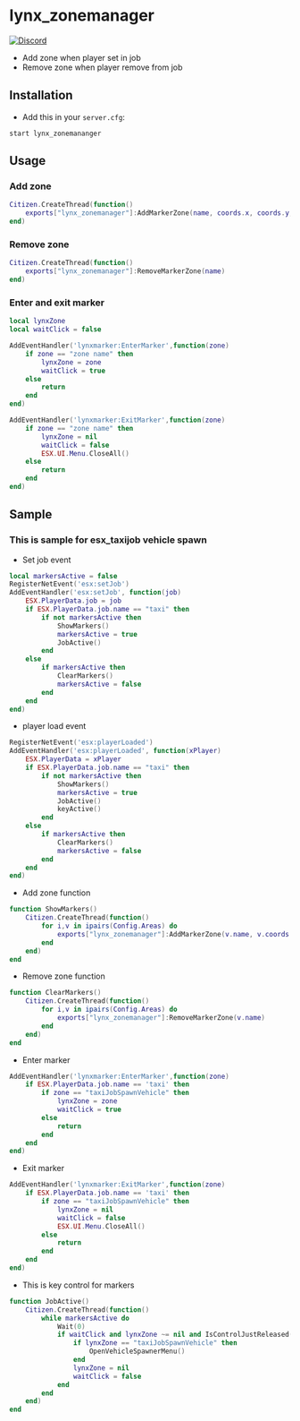 # lynx_zonemanager

[![Discord](https://img.shields.io/badge/Discord-Amir__Lynx%239439-orange)](Amir_Lynx#9439)

- Add zone when player set in job
- Remove zone when player remove from job
 

## Installation
- Add this in your `server.cfg`:

```
start lynx_zonemananger
```

## Usage

### Add zone
```lua
Citizen.CreateThread(function()
	exports["lynx_zonemanager"]:AddMarkerZone(name, coords.x, coords.y, coords.z, size.x, size.y, size.z, blip)
end)
```

### Remove zone
```lua
Citizen.CreateThread(function()
	exports["lynx_zonemanager"]:RemoveMarkerZone(name)
end)
```

### Enter and exit marker
```lua
local lynxZone 
local waitClick = false
```

```lua
AddEventHandler('lynxmarker:EnterMarker',function(zone)
	if zone == "zone name" then
		lynxZone = zone
		waitClick = true
	else
		return
	end
end)
```

```lua
AddEventHandler('lynxmarker:ExitMarker',function(zone)
	if zone == "zone name" then
		lynxZone = nil
		waitClick = false
		ESX.UI.Menu.CloseAll()
	else
		return
	end
end)
```


## Sample
### This is sample for esx_taxijob vehicle spawn


- Set job event

```lua
local markersActive = false
RegisterNetEvent('esx:setJob')
AddEventHandler('esx:setJob', function(job)
	ESX.PlayerData.job = job
	if ESX.PlayerData.job.name == "taxi" then
		if not markersActive then
			ShowMarkers()
			markersActive = true
			JobActive()
		end
	else
		if markersActive then
			ClearMarkers()
			markersActive = false
		end
	end
end)
```

- player load event

```lua
RegisterNetEvent('esx:playerLoaded')
AddEventHandler('esx:playerLoaded', function(xPlayer)
	ESX.PlayerData = xPlayer
	if ESX.PlayerData.job.name == "taxi" then
		if not markersActive then
			ShowMarkers()
			markersActive = true
			JobActive()
			keyActive()
		end
	else
		if markersActive then
			ClearMarkers()
			markersActive = false
		end
	end
end)
```

- Add zone function

```lua
function ShowMarkers()
	Citizen.CreateThread(function()
		for i,v in ipairs(Config.Areas) do
			exports["lynx_zonemanager"]:AddMarkerZone(v.name, v.coords.x, v.coords.y, v.coords.z, v.size.x, v.size.y, v.size.z, v.blip)
		end
	end)
end
```

- Remove zone function

```lua
function ClearMarkers()
	Citizen.CreateThread(function()
		for i,v in ipairs(Config.Areas) do
			exports["lynx_zonemanager"]:RemoveMarkerZone(v.name)
		end
	end)
end
```

- Enter marker

```lua
AddEventHandler('lynxmarker:EnterMarker',function(zone)
	if ESX.PlayerData.job.name == 'taxi' then
		if zone == "taxiJobSpawnVehicle" then
			lynxZone = zone
			waitClick = true
		else
			return
		end
	end
end)
```

- Exit marker

```lua
AddEventHandler('lynxmarker:ExitMarker',function(zone)
	if ESX.PlayerData.job.name == 'taxi' then
		if zone == "taxiJobSpawnVehicle" then
			lynxZone = nil
			waitClick = false
			ESX.UI.Menu.CloseAll()
		else
			return
		end
	end
end)
```

- This is key control for markers

```lua
function JobActive()
	Citizen.CreateThread(function()
		while markersActive do 
			Wait(0)
			if waitClick and lynxZone ~= nil and IsControlJustReleased(0, 38) then -- E key press
				if lynxZone == "taxiJobSpawnVehicle" then
					OpenVehicleSpawnerMenu()
				end
				lynxZone = nil
				waitClick = false
			end
		end
	end)
end
```